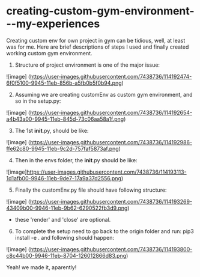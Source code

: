 # creating-custom-gym-environment---my-experiences


Creating custom env for own project in gym can be tidious, well, at least was for me. Here are brief descriptions of steps I used and finally created working custom gym environment.

1. Structure of project environment is one of the major issue:

![image] (https://user-images.githubusercontent.com/7438736/114192474-6f0f5100-9945-11eb-856b-a5fb0b5f0b94.png)


2. Assuming we are creating customEnv as custom gym environment, and so in the setup.py:

![image] (https://user-images.githubusercontent.com/7438736/114192654-a4b43a00-9945-11eb-845d-73c06aa58a1f.png)


3. The 1st __init__.py, should be like:

![image] (https://user-images.githubusercontent.com/7438736/114192986-ffe62c80-9945-11eb-9c2d-757faf5873af.png)


4. Then in the envs folder, the __init__.py should be like:

![image]https://user-images.githubusercontent.com/7438736/114193113-1d1afb00-9946-11eb-9de7-17a9a37d2556.png)


5. Finally the customEnv.py file should have following structure:

![image] (https://user-images.githubusercontent.com/7438736/114193269-43409b00-9946-11eb-9b62-6290522fb3d9.png)

- these 'render' and 'close' are optional. 

6. To complete the setup need to go back to the origin folder and run: pip3 install -e .  and following should happen:

![image] (https://user-images.githubusercontent.com/7438736/114193800-c8c44b00-9946-11eb-8704-126012866d83.png)

Yeah! we made it, aparently! 


